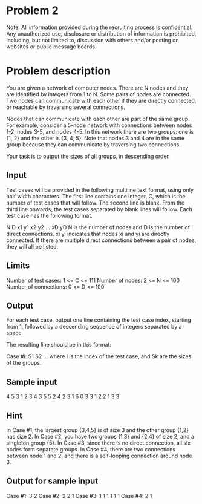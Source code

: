 # Problem 2
Note: All information provided during the recruiting process is confidential. Any unauthorized use, disclosure or distribution of information is prohibited, including, but not limited to, discussion with others and/or posting on websites or public message boards.

# Problem description
You are given a network of computer nodes. There are N nodes and they are identified by integers from 1 to N. Some pairs of nodes are connected. Two nodes can communicate with each other if they are directly connected, or reachable by traversing several connections.

Nodes that can communicate with each other are part of the same group. For example, consider a 5-node network with connections between nodes 1-2, nodes 3-5, and nodes 4-5. In this network there are two groups: one is {1, 2} and the other is {3, 4, 5}. Note that nodes 3 and 4 are in the same group because they can communicate by traversing two connections.

Your task is to output the sizes of all groups, in descending order.

## Input
Test cases will be provided in the following multiline text format, using only half width characters. The first line contains one integer, C, which is the number of test cases that will follow. The second line is blank. From the third line onwards, the test cases separated by blank lines will follow. Each test case has the following format.

N
D
x1 y1
x2 y2
...
xD yD
N is the number of nodes and D is the number of direct connections. xi yi indicates that nodes xi and yi are directly connected. If there are multiple direct connections between a pair of nodes, they will all be listed.

## Limits
Number of test cases: 1 <= C <= 111
Number of nodes: 2 <= N <= 100
Number of connections: 0 <= D <= 100

## Output
For each test case, output one line containing the test case index, starting from 1, followed by a descending sequence of integers separated by a space.

The resulting line should be in this format:

Case #i: S1 S2 ...
where i is the index of the test case, and Sk are the sizes of the groups.

## Sample input
4
5
3
1 2
3 4
3 5
5
2
4 2
3 1
6
0
3
3
1 2
2 1
3 3

## Hint

In Case #1, the largest group {3,4,5} is of size 3 and the other group {1,2} has size 2.
In Case #2, you have two groups {1,3} and {2,4} of size 2, and a singleton group {5}.
In Case #3, since there is no direct connection, all six nodes form separate groups.
In Case #4, there are two connections between node 1 and 2, and there is a self-looping connection around node 3.

## Output for sample input
Case #1: 3 2
Case #2: 2 2 1
Case #3: 1 1 1 1 1 1
Case #4: 2 1
